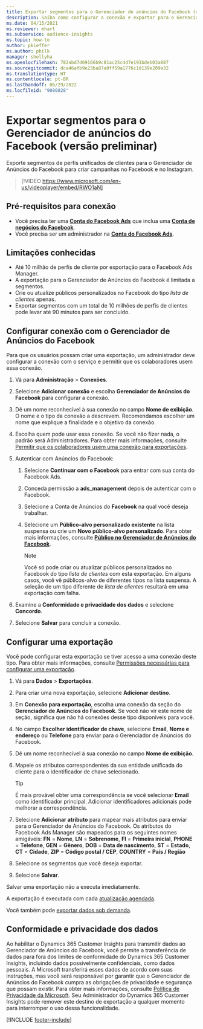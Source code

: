 ```yaml
---
title: Exportar segmentos para o Gerenciador de anúncios do Facebook (versão preliminar) (contém vídeo)
description: Saiba como configurar a conexão e exportar para o Gerenciador de Anúncios do Facebook.
ms.date: 04/15/2021
ms.reviewer: mhart
ms.subservice: audience-insights
ms.topic: how-to
author: pkieffer
ms.author: philk
manager: shellyha
ms.openlocfilehash: 782abd7d69166b9c81ac25c4d7e191bdeb03a887
ms.sourcegitcommit: dca46afb9e23ba87a0ff59a1776c1d139e209a32
ms.translationtype: HT
ms.contentlocale: pt-BR
ms.lasthandoff: 06/29/2022
ms.locfileid: "9080828"
---
```

# <a name="export-segments-to-facebook-ads-manager-preview"></a>Exportar segmentos para o Gerenciador de anúncios do Facebook (versão preliminar)

Exporte segmentos de perfis unificados de clientes para o Gerenciador de Anúncios do Facebook para criar campanhas no Facebook e no Instagram.

> [!VIDEO https://www.microsoft.com/en-us/videoplayer/embed/RWO1aN]

## <a name="prerequisites-for-connection"></a>Pré-requisitos para conexão

- Você precisa ter uma [**Conta do Facebook Ads**](https://www.facebook.com/business/learn/lessons/step-by-step-ads-manager-account) que inclua uma [**Conta de negócios do Facebook**](https://business.facebook.com/).
- Você precisa ser um administrador na [**Conta do Facebook Ads**](https://www.facebook.com/business/learn/lessons/step-by-step-ads-manager-account).

## <a name="known-limitations"></a>Limitações conhecidas

- Até 10 milhão de perfis de cliente por exportação para o Facebook Ads Manager.
- A exportação para o Gerenciador de Anúncios do Facebook é limitada a segmentos.
- Crie ou atualize públicos personalizados no Facebook do tipo *lista de clientes* apenas.
- Exportar segmentos com um total de 10 milhões de perfis de clientes pode levar até 90 minutos para ser concluído.

## <a name="set-up-connection-to-facebook-ads-manager"></a>Configurar conexão com o Gerenciador de Anúncios do Facebook

Para que os usuários possam criar uma exportação, um administrador deve configurar a conexão com o serviço e permitir que os colaboradores usem essa conexão.

1. Vá para **Administração** > **Conexões**.

1. Selecione **Adicionar conexão** e escolha **Gerenciador de Anúncios do Facebook** para configurar a conexão.

1. Dê um nome reconhecível à sua conexão no campo **Nome de exibição**. O nome e o tipo da conexão a descrevem. Recomendamos escolher um nome que explique a finalidade e o objetivo da conexão.

1. Escolha quem pode usar essa conexão. Se você não fizer nada, o padrão será Administradores. Para obter mais informações, consulte [Permitir que os colaboradores usem uma conexão para exportações](connections.md#allow-contributors-to-use-a-connection-for-exports).

1. Autenticar com Anúncios do Facebook: 

   1. Selecione **Continuar com o Facebook** para entrar com sua conta do Facebook Ads.

   1. Conceda permissão a **ads_management** depois de autenticar com o Facebook.

   1. Selecione a Conta de Anúncios do **Facebook** na qual você deseja trabalhar.

   1. Selecione um **Público-alvo personalizado existente** na lista suspensa ou crie um **Novo público-alvo personalizado**. Para obter mais informações, consulte [**Público no Gerenciador de Anúncios do Facebook**](https://www.facebook.com/business/help/744354708981227?id=2469097953376494).
      > [!NOTE]
      > Você só pode criar ou atualizar públicos personalizados no Facebook do tipo *lista de clientes* com esta exportação. Em alguns casos, você vê públicos-alvo de diferentes tipos na lista suspensa. A seleção de um tipo diferente de *lista de clientes* resultará em uma exportação com falha. 

1. Examine a **Conformidade e privacidade dos dados** e selecione **Concordo**.

1. Selecione **Salvar** para concluir a conexão.

## <a name="configure-an-export"></a>Configurar uma exportação

Você pode configurar esta exportação se tiver acesso a uma conexão deste tipo. Para obter mais informações, consulte [Permissões necessárias para configurar uma exportação](export-destinations.md#set-up-a-new-export).

1. Vá para **Dados** > **Exportações**.

1. Para criar uma nova exportação, selecione **Adicionar destino**. 

1. Em **Conexão para exportação**, escolha uma conexão da seção do **Gerenciador de Anúncios do Facebook**. Se você não vir este nome de seção, significa que não há conexões desse tipo disponíveis para você.

1. No campo **Escolher identificador de chave**, selecione **Email**, **Nome e endereço** ou **Telefone** para enviar para o Gerenciador de Anúncios do Facebook. 

1. Dê um nome reconhecível à sua conexão no campo **Nome de exibição**.

1. Mapeie os atributos correspondentes da sua entidade unificada do cliente para o identificador de chave selecionado.
   > [!TIP]
   > É mais provável obter uma correspondência se você selecionar **Email** como identificador principal. Adicionar identificadores adicionais pode melhorar a correspondência.

1. Selecione **Adicionar atributo** para mapear mais atributos para enviar para o Gerenciador de Anúncios do Facebook. Os atributos do Facebook Ads Manager são mapeados para os seguintes nomes amigáveis: **FN** = **Nome**, **LN** = **Sobrenome**, **FI** = **Primeira inicial**, **PHONE** = **Telefone**, **GEN** = **Gênero**, **DOB** = **Data de nascimento**, **ST** = **Estado**, **CT** = **Cidade**, **ZIP** = **Código postal / CEP**, **COUNTRY** = **País / Região**

1. Selecione os segmentos que você deseja exportar.

1. Selecione **Salvar**.

Salvar uma exportação não a executa imediatamente.

A exportação é executada com cada [atualização agendada](system.md#schedule-tab). 

Você também pode [exportar dados sob demanda](export-destinations.md#run-exports-on-demand). 

## <a name="data-privacy-and-compliance"></a>Conformidade e privacidade dos dados

Ao habilitar o Dynamics 365 Customer Insights para transmitir dados ao Gerenciador de Anúncios do Facebook, você permite a transferência de dados para fora dos limites de conformidade do Dynamics 365 Customer Insights, incluindo dados possivelmente confidenciais, como dados pessoais. A Microsoft transferirá esses dados de acordo com suas instruções, mas você será responsável por garantir que o Gerenciador de Anúncios do Facebook cumpra as obrigações de privacidade e segurança que possam existir. Para obter mais informações, consulte [Política de Privacidade da Microsoft](https://go.microsoft.com/fwlink/?linkid=396732).
Seu Administrador do Dynamics 365 Customer Insights pode remover este destino de exportação a qualquer momento para interromper o uso dessa funcionalidade.


[!INCLUDE [footer-include](includes/footer-banner.md)]

